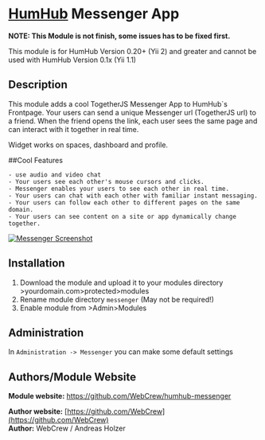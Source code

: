 # [HumHub](https://github.com/humhub/humhub) Messenger App

**NOTE: This Module is not finish, some issues has to be fixed first.**

This module is for HumHub Version 0.20+ (Yii 2) and greater and cannot be used with HumHub Version 0.1x (Yii 1.1)


## Description

This module adds a cool TogetherJS Messenger App to HumHub`s Frontpage. Your users can send a unique Messenger url (TogetherJS url) to a friend. When the friend opens the link, each user sees the same page and can interact with it together in real time.

Widget works on spaces, dashboard and profile.


##Cool Features

    - use audio and video chat
    - Your users see each other's mouse cursors and clicks.
    - Messenger enables your users to see each other in real time.
    - Your users can chat with each other with familiar instant messaging.
    - Your users can follow each other to different pages on the same domain.
    - Your users can see content on a site or app dynamically change together.


<a href="http://palareas.de/">
    <img src="https://github.com/WebCrew/HumHub-Messenger/blob/master/walkthrough-images-invite.png?raw=true" alt="Messenger Screenshot" title="HumHub Messenger Module" align="center" />
</a> 


    
## Installation
1. Download the module and upload it to your modules directory >yourdomain.com>protected>modules
2. Rename module directory ```messenger``` (May not be required!)
3. Enable module from >Admin>Modules


## Administration

In `Administration -> Messenger` you can make some default settings

## Authors/Module Website

__Module website:__ <https://github.com/WebCrew/humhub-messenger>  

__Author website:__ [https://github.com/WebCrew](https://github.com/WebCrew)    
__Author:__ WebCrew / Andreas Holzer    
